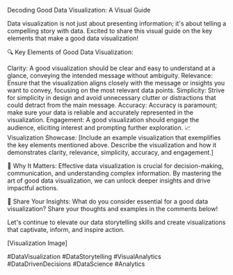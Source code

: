 Decoding Good Data Visualization: A Visual Guide

Data visualization is not just about presenting information; it's about telling a compelling story with data. Excited to share this visual guide on the key elements that make a good data visualization!

🔍 Key Elements of Good Data Visualization:

Clarity: A good visualization should be clear and easy to understand at a glance, conveying the intended message without ambiguity.
Relevance: Ensure that the visualization aligns closely with the message or insights you want to convey, focusing on the most relevant data points.
Simplicity: Strive for simplicity in design and avoid unnecessary clutter or distractions that could detract from the main message.
Accuracy: Accuracy is paramount; make sure your data is reliable and accurately represented in the visualization.
Engagement: A good visualization should engage the audience, eliciting interest and prompting further exploration.
📈 Visualization Showcase:
[Include an example visualization that exemplifies the key elements mentioned above. Describe the visualization and how it demonstrates clarity, relevance, simplicity, accuracy, and engagement.]

🔎 Why It Matters:
Effective data visualization is crucial for decision-making, communication, and understanding complex information. By mastering the art of good data visualization, we can unlock deeper insights and drive impactful actions.

🌟 Share Your Insights:
What do you consider essential for a good data visualization? Share your thoughts and examples in the comments below!

Let's continue to elevate our data storytelling skills and create visualizations that captivate, inform, and inspire action.

[Visualization Image]

#DataVisualization #DataStorytelling #VisualAnalytics #DataDrivenDecisions #DataScience #Analytics
